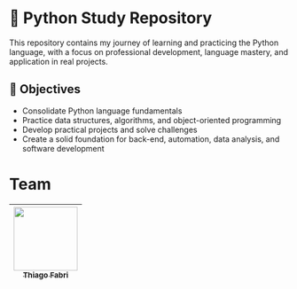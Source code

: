 # 🐍 Python Study Repository

This repository contains my journey of learning and practicing the Python language, with a focus on professional development, language mastery, and application in real projects.

## 🚀 Objectives

- Consolidate Python language fundamentals
- Practice data structures, algorithms, and object-oriented programming
- Develop practical projects and solve challenges
- Create a solid foundation for back-end, automation, data analysis, and software development

# Team

| [<img loading="lazy" src="https://avatars.githubusercontent.com/u/222240928?v=4" width="115"><br><sub>Thiago Fabri</sub>](https://github.com/TllFabri) |
| :---: |
